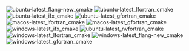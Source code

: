  ![ubuntu-latest_flang-new_cmake](https://img.shields.io/badge/ubuntu--latest_flang--new_cmake-failing-red) ![ubuntu-latest_lfortran_cmake](https://img.shields.io/badge/ubuntu--latest_lfortran_cmake-failing-red) ![ubuntu-latest_ifx_cmake](https://img.shields.io/badge/ubuntu--latest_ifx_cmake-failing-red) ![ubuntu-latest_gfortran_cmake](https://img.shields.io/badge/ubuntu--latest_gfortran_cmake-failing-red) ![macos-latest_lfortran_cmake](https://img.shields.io/badge/macos--latest_lfortran_cmake-failing-red) ![macos-latest_gfortran_cmake](https://img.shields.io/badge/macos--latest_gfortran_cmake-failing-red) ![windows-latest_ifx_cmake](https://img.shields.io/badge/windows--latest_ifx_cmake-failing-red) ![ubuntu-latest_nvfortran_cmake](https://img.shields.io/badge/ubuntu--latest_nvfortran_cmake-failing-red) ![windows-latest_lfortran_cmake](https://img.shields.io/badge/windows--latest_lfortran_cmake-failing-red) ![windows-latest_flang-new_cmake](https://img.shields.io/badge/windows--latest_flang--new_cmake-failing-red) ![windows-latest_gfortran_cmake](https://img.shields.io/badge/windows--latest_gfortran_cmake-failing-red)
